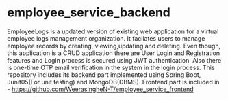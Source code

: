 # employee_service_backend

EmployeeLogs is a updated version of existing web application for a virtual employee logs management organization. It facilates users to manage employee records by creating, viewing,updating and deleting. Even though, this application is a CRUD application there are User Login and Registration features and Login process is secured using JWT authentication. Also there is one-time OTP email verification in the system in the login process. 
This repository includes its backend part implemented using Spring Boot, Junit05(For unit testing) and MongoDB(DBMS).
Frontend part is included in - https://github.com/WeerasingheN-T/employee_service_frontend
